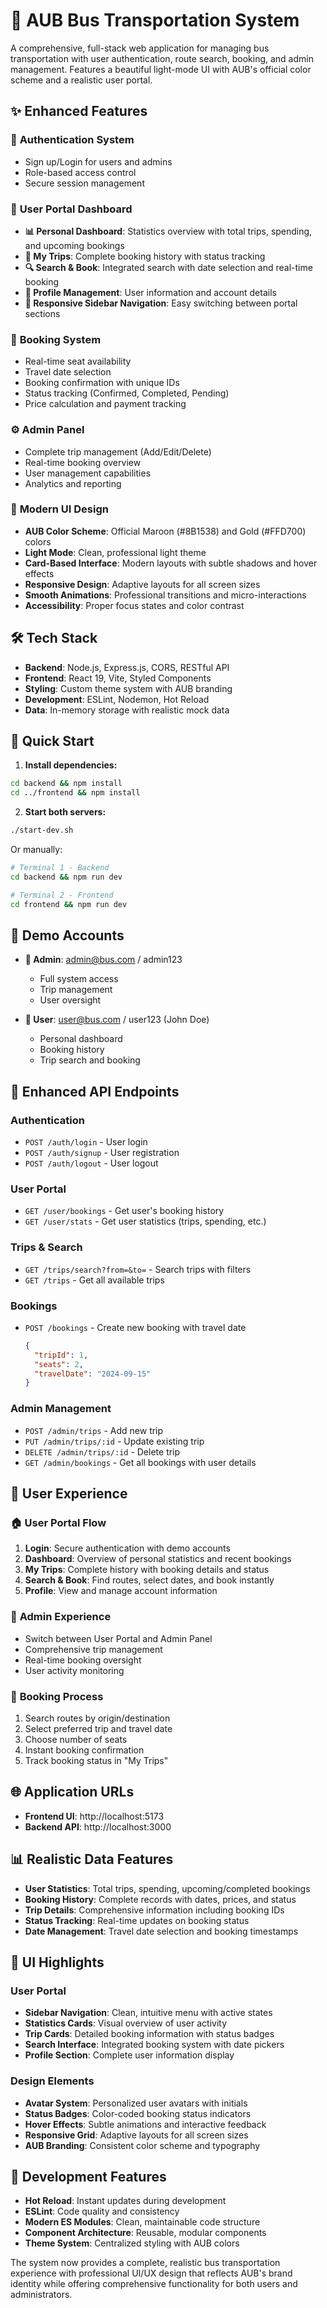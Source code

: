 # 🚌 AUB Bus Transportation System

A comprehensive, full-stack web application for managing bus transportation with user authentication, route search, booking, and admin management. Features a beautiful light-mode UI with AUB's official color scheme and a realistic user portal.

## ✨ Enhanced Features

### 🔐 **Authentication System**
- Sign up/Login for users and admins
- Role-based access control
- Secure session management

### 👤 **User Portal Dashboard**
- **📊 Personal Dashboard**: Statistics overview with total trips, spending, and upcoming bookings
- **🎫 My Trips**: Complete booking history with status tracking
- **🔍 Search & Book**: Integrated search with date selection and real-time booking
- **👤 Profile Management**: User information and account details
- **📱 Responsive Sidebar Navigation**: Easy switching between portal sections

### 🚌 **Booking System**
- Real-time seat availability
- Travel date selection
- Booking confirmation with unique IDs
- Status tracking (Confirmed, Completed, Pending)
- Price calculation and payment tracking

### ⚙️ **Admin Panel**
- Complete trip management (Add/Edit/Delete)
- Real-time booking overview
- User management capabilities
- Analytics and reporting

### 🎨 **Modern UI Design**
- **AUB Color Scheme**: Official Maroon (#8B1538) and Gold (#FFD700) colors
- **Light Mode**: Clean, professional light theme
- **Card-Based Interface**: Modern layouts with subtle shadows and hover effects
- **Responsive Design**: Adaptive layouts for all screen sizes
- **Smooth Animations**: Professional transitions and micro-interactions
- **Accessibility**: Proper focus states and color contrast

## 🛠 Tech Stack

- **Backend**: Node.js, Express.js, CORS, RESTful API
- **Frontend**: React 19, Vite, Styled Components
- **Styling**: Custom theme system with AUB branding
- **Development**: ESLint, Nodemon, Hot Reload
- **Data**: In-memory storage with realistic mock data

## 🚀 Quick Start

1. **Install dependencies:**
```bash
cd backend && npm install
cd ../frontend && npm install
```

2. **Start both servers:**
```bash
./start-dev.sh
```

Or manually:
```bash
# Terminal 1 - Backend
cd backend && npm run dev

# Terminal 2 - Frontend  
cd frontend && npm run dev
```

## 🎯 Demo Accounts

- **👑 Admin**: admin@bus.com / admin123
  - Full system access
  - Trip management
  - User oversight
  
- **👤 User**: user@bus.com / user123 (John Doe)
  - Personal dashboard
  - Booking history
  - Trip search and booking

## 🔗 Enhanced API Endpoints

### Authentication
- `POST /auth/login` - User login
- `POST /auth/signup` - User registration  
- `POST /auth/logout` - User logout

### User Portal
- `GET /user/bookings` - Get user's booking history
- `GET /user/stats` - Get user statistics (trips, spending, etc.)

### Trips & Search
- `GET /trips/search?from=&to=` - Search trips with filters
- `GET /trips` - Get all available trips

### Bookings
- `POST /bookings` - Create new booking with travel date
  ```json
  {
    "tripId": 1,
    "seats": 2,
    "travelDate": "2024-09-15"
  }
  ```

### Admin Management
- `POST /admin/trips` - Add new trip
- `PUT /admin/trips/:id` - Update existing trip
- `DELETE /admin/trips/:id` - Delete trip
- `GET /admin/bookings` - Get all bookings with user details

## 📖 User Experience

### 🏠 **User Portal Flow**
1. **Login**: Secure authentication with demo accounts
2. **Dashboard**: Overview of personal statistics and recent bookings
3. **My Trips**: Complete history with booking details and status
4. **Search & Book**: Find routes, select dates, and book instantly
5. **Profile**: View and manage account information

### 👑 **Admin Experience**
- Switch between User Portal and Admin Panel
- Comprehensive trip management
- Real-time booking oversight
- User activity monitoring

### 🎫 **Booking Process**
1. Search routes by origin/destination
2. Select preferred trip and travel date
3. Choose number of seats
4. Instant booking confirmation
5. Track booking status in "My Trips"

## 🌐 Application URLs

- **Frontend UI**: http://localhost:5173
- **Backend API**: http://localhost:3000

## 📊 Realistic Data Features

- **User Statistics**: Total trips, spending, upcoming/completed bookings
- **Booking History**: Complete records with dates, prices, and status
- **Trip Details**: Comprehensive information including booking IDs
- **Status Tracking**: Real-time updates on booking status
- **Date Management**: Travel date selection and booking timestamps

## 🎨 UI Highlights

### User Portal
- **Sidebar Navigation**: Clean, intuitive menu with active states
- **Statistics Cards**: Visual overview of user activity
- **Trip Cards**: Detailed booking information with status badges
- **Search Interface**: Integrated booking system with date pickers
- **Profile Section**: Complete user information display

### Design Elements
- **Avatar System**: Personalized user avatars with initials
- **Status Badges**: Color-coded booking status indicators
- **Hover Effects**: Subtle animations and interactive feedback
- **Responsive Grid**: Adaptive layouts for all screen sizes
- **AUB Branding**: Consistent color scheme and typography

## 🔧 Development Features

- **Hot Reload**: Instant updates during development
- **ESLint**: Code quality and consistency
- **Modern ES Modules**: Clean, maintainable code structure
- **Component Architecture**: Reusable, modular components
- **Theme System**: Centralized styling with AUB colors

The system now provides a complete, realistic bus transportation experience with professional UI/UX design that reflects AUB's brand identity while offering comprehensive functionality for both users and administrators.